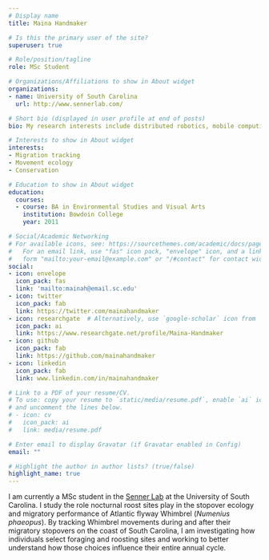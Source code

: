 ```yaml
---
# Display name
title: Maina Handmaker

# Is this the primary user of the site?
superuser: true

# Role/position/tagline
role: MSc Student

# Organizations/Affiliations to show in About widget
organizations:
- name: University of South Carolina
  url: http://www.sennerlab.com/

# Short bio (displayed in user profile at end of posts)
bio: My research interests include distributed robotics, mobile computing and programmable matter.

# Interests to show in About widget
interests:
- Migration tracking
- Movement ecology
- Conservation

# Education to show in About widget
education:
  courses:
  - course: BA in Environmental Studies and Visual Arts
    institution: Bowdoin College
    year: 2011

# Social/Academic Networking
# For available icons, see: https://sourcethemes.com/academic/docs/page-builder/#icons
#   For an email link, use "fas" icon pack, "envelope" icon, and a link in the
#   form "mailto:your-email@example.com" or "/#contact" for contact widget.
social:
- icon: envelope
  icon_pack: fas
  link: 'mailto:mainah@email.sc.edu'
- icon: twitter
  icon_pack: fab
  link: https://twitter.com/mainahandmaker
- icon: researchgate  # Alternatively, use `google-scholar` icon from `ai` icon pack
  icon_pack: ai
  link: https://www.researchgate.net/profile/Maina-Handmaker
- icon: github
  icon_pack: fab
  link: https://github.com/mainahandmaker
- icon: linkedin
  icon_pack: fab
  link: www.linkedin.com/in/mainahandmaker

# Link to a PDF of your resume/CV.
# To use: copy your resume to `static/media/resume.pdf`, enable `ai` icons in `params.toml`, 
# and uncomment the lines below.
# - icon: cv
#   icon_pack: ai
#   link: media/resume.pdf

# Enter email to display Gravatar (if Gravatar enabled in Config)
email: ""

# Highlight the author in author lists? (true/false)
highlight_name: true
---
```


I am currently a MSc student in the [Senner Lab](http://www.sennerlab.com/) at the University of South Carolina. I study the role nocturnal roost sites play in the stopover ecology and migratory performance of Atlantic flyway Whimbrel (_Numenius phaeopus_). By tracking Whimbrel movements during and after their migratory stopovers on the coast of South Carolina, I am investigating how individuals select foraging and roosting sites and working to better understand how those choices influence their entire annual cycle. 
